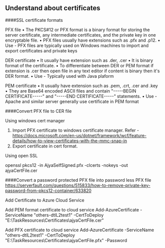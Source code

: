 ## Understand about certificates

####SSL certificate formats
 
PFX file 
•	The PKCS#12 or PFX format is a binary format for storing the server certificate, any intermediate certificates, and the private key in one encryptable file. 
•	PFX files usually have extensions such as .pfx and .p12. 
•	Use - PFX files are typically used on Windows machines to import and export certificates and private keys
 
DER certificate
•	It usually have extension such as .der, .cer
•	It is binary format of the certificate. 
•	To differentiate between DER or PEM format if extension is .cer then open file in any text editor if content is binary then it's DER format. 
•	Use - Typically used with Java plaform
 
PEM certificate
•	It usually have extension such as .pem, .crt, .cer and .key 
•	They are Base64 encoded ASCII files and contain "-----BEGIN CERTIFICATE-----" and "-----END CERTIFICATE-----" statements. 
•	Use - Apache and similar server generally use certificate in PEM format

####Convert PFX file to CER file
 
Using windows cert manager
 
1.	Import PFX certificate to windows certificate manager. Refer -  https://docs.microsoft.com/en-us/dotnet/framework/wcf/feature-details/how-to-view-certificates-with-the-mmc-snap-in
2.	Export certificate in cert format. 
 
Using open SSL
 
openssl pkcs12 -in AjyaSelfSigned.pfx -clcerts -nokeys -out ajyaCertFile.cer

####Convert a password protected PFX file into password less PFX file
https://serverfault.com/questions/515833/how-to-remove-private-key-password-from-pkcs12-container/633820

Add Certificate to Azure Cloud Service

Add PEM format certificate to cloud service 
Add-AzureCertificate -ServiceName "others-dtlL2test1" -CertToDeploy "E:\TaskResources\Certificates\ajyaCertFile.cer"
 
Add PFX certificate to cloud service 
Add-AzureCertificate -ServiceName "others-dtlL2test1" -CertToDeploy "E:\TaskResources\Certificates\ajyaCertFile.pfx" -Password <password>
